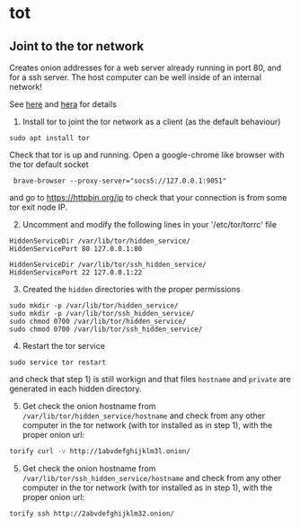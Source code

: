 # tot
## Joint to the tor network
Creates onion addresses for a web server already running in port 80, and for a ssh server. The host computer can be well inside of an internal network!

See [here]() and [hera]() for details

1) Install tor to joint the tor network as a client (as the default behaviour)
```
sudo apt install tor
```
Check that tor is up and running. Open a google-chrome like browser with the tor default socket
```
 brave-browser --proxy-server="socs5://127.0.0.1:9051"
```
and go to https://httpbin.org/ip to check that your connection is from some tor exit node IP.

2) Uncomment and modify the following lines in your '/etc/tor/torrc' file
```
HiddenServiceDir /var/lib/tor/hidden_service/
HiddenServicePort 80 127.0.0.1:80

HiddenServiceDir /var/lib/tor/ssh_hidden_service/
HiddenServicePort 22 127.0.0.1:22
```
3) Created the `hidden` directories with the proper permissions
```
sudo mkdir -p /var/lib/tor/hidden_service/
sudo mkdir -p /var/lib/tor/ssh_hidden_service/
sudo chmod 0700 /var/lib/tor/hidden_service/
sudo chmod 0700 /var/lib/tor/ssh_hidden_service/
```
4) Restart the tor service
```
sudo service tor restart
```
and check that step 1) is still workign and that files `hostname` and `private` are generated in each hidden directory.

5) Get check the onion hostname from `/var/lib/tor/hidden_service/hostname` and check from any other computer in the tor network (with tor installed as in step 1), with the proper onion url:
```bash
torify curl -v http://1abvdefghijklm3l.onion/
```
5) Get check the onion hostname from `/var/lib/tor/ssh_hidden_service/hostname` and check from any other computer in the tor network (with tor installed as in step 1), with the proper onion url:
```bash
torify ssh http://2abvdefghijklm32.onion/
```
